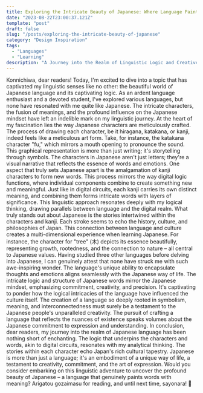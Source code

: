 ```yaml
---
title: Exploring the Intricate Beauty of Japanese: Where Language Paints Meaning
date: "2023-08-22T23:00:37.121Z"
template: "post"
draft: false
slug: "/posts/exploring-the-intricate-beauty-of-japanese"
category: "Design Inspiration"
tags:
  - "Languages"
  - "Learning"
description: "A Journey into the Realm of Linguistic Logic and Creative Expression"
---
```


Konnichiwa, dear readers! Today, I'm excited to dive into a topic that has captivated my linguistic senses like no other: the beautiful world of Japanese language and its captivating logic. As an ardent language enthusiast and a devoted student, I've explored various languages, but none have resonated with me quite like Japanese. The intricate characters, the fusion of meanings, and the profound influence on the Japanese mindset have left an indelible mark on my linguistic journey.
At the heart of my fascination lies the way Japanese characters are meticulously crafted. The process of drawing each character, be it hiragana, katakana, or kanji, indeed feels like a meticulous art form. Take, for instance, the katakana character "fu," which mirrors a mouth opening to pronounce the sound. This graphical representation is more than just writing; it's storytelling through symbols. The characters in Japanese aren't just letters; they're a visual narrative that reflects the essence of words and emotions.
One aspect that truly sets Japanese apart is the amalgamation of kanji characters to form new words. This process mirrors the way digital logic functions, where individual components combine to create something new and meaningful. Just like in digital circuits, each kanji carries its own distinct meaning, and combining them forms intricate words with layers of significance. This linguistic approach resonates deeply with my logical thinking, drawing parallels between language and the digital realm.
What truly stands out about Japanese is the stories intertwined within the characters and kanji. Each stroke seems to echo the history, culture, and philosophies of Japan. This connection between language and culture creates a multi-dimensional experience when learning Japanese. For instance, the character for "tree" (木) depicts its essence beautifully, representing growth, rootedness, and the connection to nature – all central to Japanese values.
Having studied three other languages before delving into Japanese, I can genuinely attest that none have struck me with such awe-inspiring wonder. The language's unique ability to encapsulate thoughts and emotions aligns seamlessly with the Japanese way of life. The intricate logic and structure of Japanese words mirror the Japanese mindset, emphasizing commitment, creativity, and precision.
It's captivating to ponder how the logical intricacies of the language have influenced the culture itself. The creation of a language so deeply rooted in symbolism, meaning, and interconnectedness must surely be a testament to the Japanese people's unparalleled creativity. The pursuit of crafting a language that reflects the nuances of existence speaks volumes about the Japanese commitment to expression and understanding.
In conclusion, dear readers, my journey into the realm of Japanese language has been nothing short of enchanting. The logic that underpins the characters and words, akin to digital circuits, resonates with my analytical thinking. The stories within each character echo Japan's rich cultural tapestry. Japanese is more than just a language; it's an embodiment of a unique way of life, a testament to creativity, commitment, and the art of expression. Would you consider embarking on this linguistic adventure to uncover the profound beauty of Japanese – a language that genuinely paints words with meaning?
Arigatou gozaimasu for reading, and until next time, sayonara! 🎌
